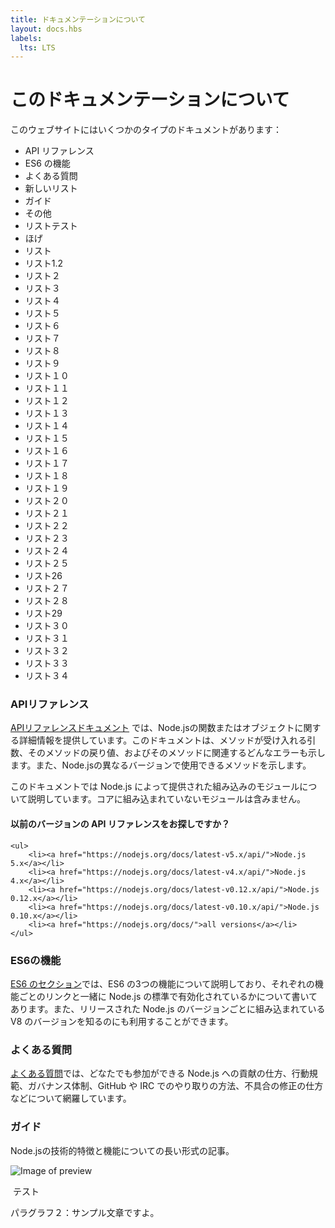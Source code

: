 ```yaml
---
title: ドキュメンテーションについて
layout: docs.hbs
labels:
  lts: LTS
---
```


# このドキュメンテーションについて

このウェブサイトにはいくつかのタイプのドキュメントがあります：

- API リファレンス
- ES6 の機能
- よくある質問
- 新しいリスト
- ガイド
- その他
- リストテスト
- ほげ
- リスト
- リスト1.2
- リスト２
- リスト３
- リスト４
- リスト５
- リスト６
- リスト７
- リスト８
- リスト９
- リスト１０
- リスト１１
- リスト１２
- リスト１３
- リスト１４
- リスト１５
- リスト１６
- リスト１７
- リスト１８
- リスト１９
- リスト２０
- リスト２１
- リスト２２
- リスト２３
- リスト２４
- リスト２５
- リスト26
- リスト２７
- リスト２８
- リスト29
- リスト３０
- リスト３１
- リスト３２
- リスト３３
- リスト３４

### APIリファレンス

[APIリファレンスドキュメント](/api/) では、Node.jsの関数またはオブジェクトに関する詳細情報を提供しています。このドキュメントは、メソッドが受け入れる引数、そのメソッドの戻り値、およびそのメソッドに関連するどんなエラーも示します。また、Node.jsの異なるバージョンで使用できるメソッドを示します。

このドキュメントでは Node.js によって提供された組み込みのモジュールについて説明しています。コアに組み込まれていないモジュールは含みません。


<div class="highlight-box">
    <h4>以前のバージョンの API リファレンスをお探しですか？</h4>

    <ul>
        <li><a href="https://nodejs.org/docs/latest-v5.x/api/">Node.js 5.x</a></li>
        <li><a href="https://nodejs.org/docs/latest-v4.x/api/">Node.js 4.x</a></li>
        <li><a href="https://nodejs.org/docs/latest-v0.12.x/api/">Node.js 0.12.x</a></li>
        <li><a href="https://nodejs.org/docs/latest-v0.10.x/api/">Node.js 0.10.x</a></li>
        <li><a href="https://nodejs.org/docs/">all versions</a></li>
    </ul>
</div>


### ES6の機能

[ES6 のセクション](/en/docs/es6/)では、ES6 の3つの機能について説明しており、それぞれの機能ごとのリンクと一緒に Node.js の標準で有効化されているかについて書いてあります。また、リリースされた Node.js のバージョンごとに組み込まれている V8 のバージョンを知るのにも利用することができます。

### よくある質問

[よくある質問](/en/docs/faq/)では、どなたでも参加ができる Node.js への貢献の仕方、行動規範、ガバナンス体制、GitHub や IRC でのやり取りの方法、不具合の修正の仕方などについて網羅しています。

### ガイド

Node.jsの技術的特徴と機能についての長い形式の記事。

![Image of preview](../en/preview.png)

 テスト

パラグラフ２：サンプル文章ですよ。
